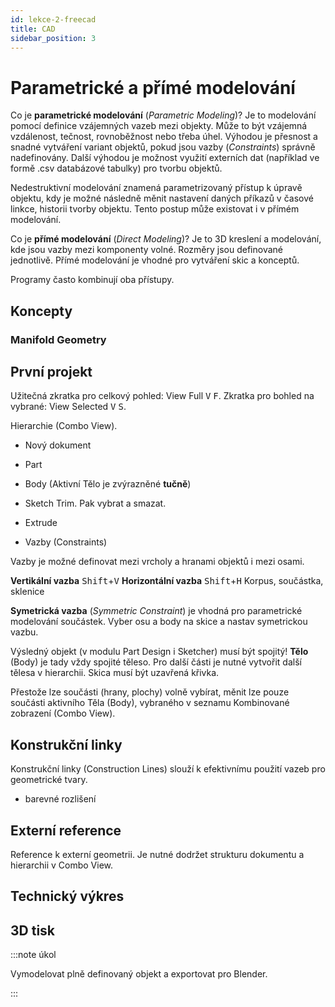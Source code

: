 ```yaml
---
id: lekce-2-freecad
title: CAD
sidebar_position: 3
---
```


# Parametrické a přímé modelování

Co je **parametrické modelování** (*Parametric Modeling*)? Je to modelování pomocí definice vzájemných vazeb mezi objekty. Může to být vzájemná vzdálenost, tečnost, rovnoběžnost nebo třeba úhel. Výhodou je přesnost a snadné vytváření variant objektů, pokud jsou vazby (*Constraints*) správně nadefinovány. Další výhodou je možnost využití externích dat (například ve formě .csv databázové tabulky) pro tvorbu objektů.

Nedestruktivní modelování znamená parametrizovaný přístup k úpravě objektu, kdy je možné následně měnit nastavení daných příkazů v časové linkce, historii tvorby objektu. Tento postup může existovat i v přímém modelování.

Co je **přímé modelování** (*Direct Modeling*)? Je to 3D kreslení a modelování, kde jsou vazby mezi komponenty volné. Rozměry jsou definované jednotlivě. Přímé modelování je vhodné pro vytváření skic a konceptů.

Programy často kombinují oba přístupy.

## Koncepty
### Manifold Geometry

## První projekt

Užitečná zkratka pro celkový pohled: View Full <kbd>V</kbd> <kbd>F</kbd>. Zkratka pro bohled na vybrané: View Selected <kbd>V</kbd> <kbd>S</kbd>.

Hierarchie (Combo View).
- Nový dokument
- Part
- Body (Aktivní Tělo je zvýrazněné **tučně**)
- Sketch
Trim. Pak vybrat a smazat.
- Extrude

- Vazby (Constraints)

Vazby je možné definovat mezi vrcholy a hranami objektů i mezi osami.

**Vertikální vazba** <kbd>Shift</kbd>+<kbd>V</kbd>
**Horizontální vazba** <kbd>Shift</kbd>+<kbd>H</kbd>
Korpus, součástka, sklenice

**Symetrická vazba** (*Symmetric Constraint*) je vhodná pro parametrické modelování součástek. Vyber osu a body na skice a nastav symetrickou vazbu.

Výsledný objekt (v modulu Part Design i Sketcher) musí být spojitý! **Tělo** (Body) je tady vždy spojité těleso. Pro další části je nutné vytvořit další tělesa v hierarchii. Skica musí být uzavřená křivka.

Přestože lze součásti (hrany, plochy) volně vybírat, měnit lze pouze součásti aktivního Těla (Body), vybraného v seznamu Kombinované zobrazení (Combo View).

## Konstrukční linky
Konstrukční linky (Construction Lines) slouží k efektivnímu použití vazeb pro geometrické tvary.
- barevné rozlišení

## Externí reference
Reference k externí geometrii. Je nutné dodržet strukturu dokumentu a hierarchii v Combo View.

## Technický výkres

## 3D tisk



:::note úkol

Vymodelovat plně definovaný objekt a exportovat pro Blender.

:::
